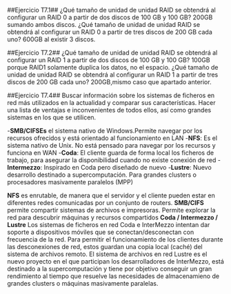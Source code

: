 ##Ejercicio T7.1##
¿Qué tamaño de unidad de unidad RAID se obtendrá al configurar un RAID 0 a partir de dos discos de 100 GB y 100 GB? 200GB sumando ambos discos.
¿Qué tamaño de unidad de unidad RAID se obtendrá al
configurar un RAID 0 a partir de tres discos de 200 GB
cada uno? 600GB al existir 3 discos.

##Ejercicio T7.2##
¿Qué tamaño de unidad de unidad RAID se obtendrá al
configurar un RAID 1 a partir de dos discos de 100 GB y
100 GB? 100GB porque RAID1 solamente duplica los datos, no el espacio.
¿Qué tamaño de unidad de unidad RAID se obtendrá al
configurar un RAID 1 a partir de tres discos de 200 GB
cada uno? 200GB,mismo caso que apartado anterior.

##Ejercicio T7.4##
Buscar información sobre los sistemas de ficheros en red más
utilizados en la actualidad y comparar sus características. Hacer
una lista de ventajas e inconvenientes de todos ellos, así como
grandes sistemas en los que se utilicen. 

-**SMB/CIFSEs** el sistema nativo de Windows.Permite navegar por los recursos ofrecidos y está orientado al funcionamiento en LAN
-**NFS**: Es el sistema nativo de Unix. No está pensado para navegar por los recursos y funciona en WAN
-**Coda**: El cliente guarda de forma local los ficheros de trabajo, para asegurar la disponibilidad cuando no existe conexión de red
-**Intermezzo**: Inspirado en Coda pero diseñado de nuevo
-**Lustre**: Nuevo desarrollo destinado a supercomputación. Para grandes clusters o procesadores masivamente paralelos (MPP)

**NFS** es enrutable, de manera que el servidor y el cliente pueden estar en diferentes redes comunicadas por un conjunto de routers.
**SMB/CIFS** permite compartir sistemas de archivos e impresoras.
Permite explorar la red para descubrir máquinas y recursos compartidos
**Coda / Intermezzo / Lustre** Los sistemas de ficheros en red Coda e InterMezzo intentan dar soporte a dispositivos móviles que se conectan/desconectan con frecuencia de la red. Para permitir el funcionamiento de los clientes durante las desconexiones de red, estos guardan una copia local (caché) del sistema de archivos remoto.
El sistema de archivos en red Lustre es el nuevo proyecto en el que participan los desarrolladores de InterMezzo, está destinado a la supercomputación y tiene por objetivo conseguir un gran rendimiento al tiempo que resuelve las necesidades de almacenamieno de grandes clusters o máquinas masivamente paralelas.
